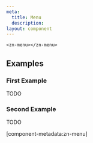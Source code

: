 ```yaml
---
meta:
  title: Menu
  description:
layout: component
---
```


```html:preview
<zn-menu></zn-menu>
```

## Examples

### First Example

TODO

### Second Example

TODO

[component-metadata:zn-menu]
